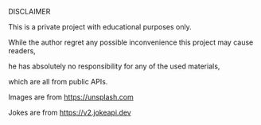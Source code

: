 DISCLAIMER

This is a private project with educational purposes only.

While the author regret any possible inconvenience this project may cause readers,

he has absolutely no responsibility for any of the used materials,

which are all from public APIs.

Images are from https://unsplash.com

Jokes are from https://v2.jokeapi.dev
